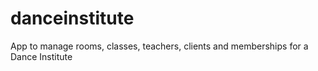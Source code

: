 # danceinstitute
App to manage rooms, classes, teachers, clients and memberships for a Dance Institute
